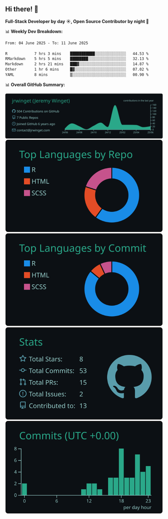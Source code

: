 ## Hi there! 👋

**Full-Stack Developer by day ☀️, Open Source Contributor by night 🌙**

📊 **Weekly Dev Breakdown:**
<!--START_SECTION:waka-->

```txt
From: 04 June 2025 - To: 11 June 2025

R            7 hrs 3 mins    ███████████░░░░░░░░░░░░░░   44.53 %
RMarkdown    5 hrs 5 mins    ████████░░░░░░░░░░░░░░░░░   32.13 %
Markdown     2 hrs 21 mins   ███▓░░░░░░░░░░░░░░░░░░░░░   14.87 %
Other        1 hr 6 mins     █▓░░░░░░░░░░░░░░░░░░░░░░░   07.02 %
YAML         8 mins          ▒░░░░░░░░░░░░░░░░░░░░░░░░   00.90 %
```

<!--END_SECTION:waka-->

📊 **Overall GitHub Summary:**

[![](https://raw.githubusercontent.com/jrwinget/jrwinget/main/profile-summary-card-output/gotham/0-profile-details.svg)](https://github.com/vn7n24fzkq/github-profile-summary-cards)
[![](https://raw.githubusercontent.com/jrwinget/jrwinget/main/profile-summary-card-output/gotham/1-repos-per-language.svg)](https://github.com/vn7n24fzkq/github-profile-summary-cards) [![](https://raw.githubusercontent.com/jrwinget/jrwinget/main/profile-summary-card-output/gotham/2-most-commit-language.svg)](https://github.com/vn7n24fzkq/github-profile-summary-cards)
[![](https://raw.githubusercontent.com/jrwinget/jrwinget/main/profile-summary-card-output/gotham/3-stats.svg)](https://github.com/vn7n24fzkq/github-profile-summary-cards) [![](https://raw.githubusercontent.com/jrwinget/jrwinget/main/profile-summary-card-output/gotham/4-productive-time.svg)](https://github.com/vn7n24fzkq/github-profile-summary-cards)
